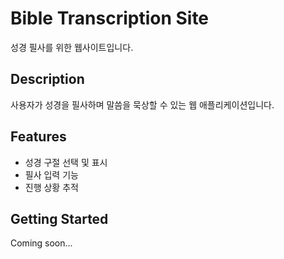 # Bible Transcription Site

성경 필사를 위한 웹사이트입니다.

## Description

사용자가 성경을 필사하며 말씀을 묵상할 수 있는 웹 애플리케이션입니다.

## Features

- 성경 구절 선택 및 표시
- 필사 입력 기능
- 진행 상황 추적

## Getting Started

Coming soon...